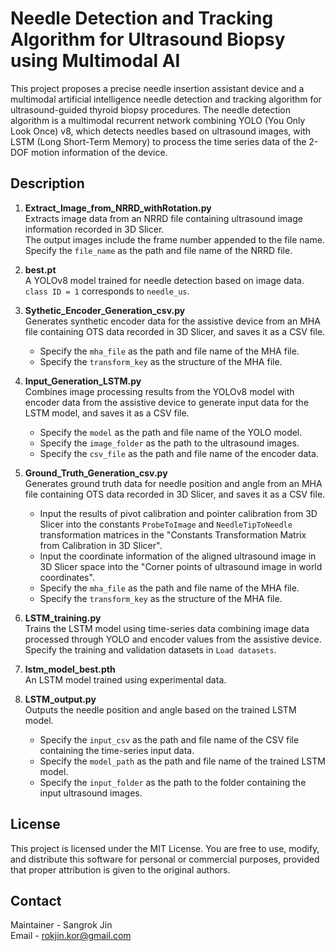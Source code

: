 # Needle Detection and Tracking Algorithm for Ultrasound Biopsy using Multimodal  AI
This project proposes a precise needle insertion assistant device and a multimodal artificial intelligence needle detection and tracking algorithm for ultrasound-guided thyroid biopsy procedures. The needle detection algorithm is a multimodal recurrent network combining YOLO (You Only Look Once) v8, which detects needles based on ultrasound images, with LSTM (Long Short-Term Memory) to process the time series data of the 2-DOF motion information of the device. 

## Description

1. **Extract_Image_from_NRRD_withRotation.py**  
   Extracts image data from an NRRD file containing ultrasound image information recorded in 3D Slicer.  
   The output images include the frame number appended to the file name.  
   Specify the `file_name` as the path and file name of the NRRD file.

2. **best.pt**  
   A YOLOv8 model trained for needle detection based on image data.  
   `class ID = 1` corresponds to `needle_us`.

3. **Sythetic_Encoder_Generation_csv.py**  
   Generates synthetic encoder data for the assistive device from an MHA file containing OTS data recorded in 3D Slicer, and saves it as a CSV file.  
   - Specify the `mha_file` as the path and file name of the MHA file.
   - Specify the `transform_key` as the structure of the MHA file.

5. **Input_Generation_LSTM.py**  
   Combines image processing results from the YOLOv8 model with encoder data from the assistive device to generate input data for the LSTM model, and saves it as a CSV file.  
   - Specify the `model` as the path and file name of the YOLO model.  
   - Specify the `image_folder` as the path to the ultrasound images.  
   - Specify the `csv_file` as the path and file name of the encoder data.

6. **Ground_Truth_Generation_csv.py**  
   Generates ground truth data for needle position and angle from an MHA file containing OTS data recorded in 3D Slicer, and saves it as a CSV file.  
   - Input the results of pivot calibration and pointer calibration from 3D Slicer into the constants `ProbeToImage` and `NeedleTipToNeedle` transformation matrices in the "Constants Transformation Matrix from Calibration in 3D Slicer".  
   - Input the coordinate information of the aligned ultrasound image in 3D Slicer space into the "Corner points of ultrasound image in world coordinates".  
   - Specify the `mha_file` as the path and file name of the MHA file.
   - Specify the `transform_key` as the structure of the MHA file.

7. **LSTM_training.py**  
   Trains the LSTM model using time-series data combining image data processed through YOLO and encoder values from the assistive device.  
   Specify the training and validation datasets in `Load datasets`.

8. **lstm_model_best.pth**  
   An LSTM model trained using experimental data.

9. **LSTM_output.py**  
   Outputs the needle position and angle based on the trained LSTM model.  
   - Specify the `input_csv` as the path and file name of the CSV file containing the time-series input data.  
   - Specify the `model_path` as the path and file name of the trained LSTM model.  
   - Specify the `input_folder` as the path to the folder containing the input ultrasound images.  

## License
This project is licensed under the MIT License. You are free to use, modify, and distribute this software for personal or commercial purposes, provided that proper attribution is given to the original authors.

## Contact
Maintainer - Sangrok Jin  
Email - rokjin.kor@gmail.com
